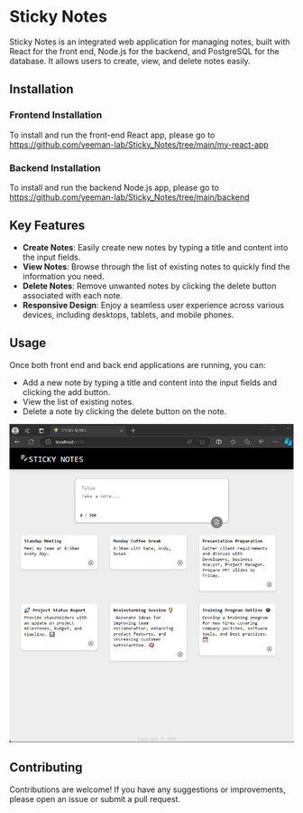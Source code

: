 # Sticky Notes

Sticky Notes is an integrated web application for managing notes, built with React for the front end, Node.js for the backend, and PostgreSQL for the database. It allows users to create, view, and delete notes easily.

## Installation

### Frontend Installation

To install and run the front-end React app, please go to https://github.com/yeeman-lab/Sticky_Notes/tree/main/my-react-app

### Backend Installation

To install and run the backend Node.js app, please go to https://github.com/yeeman-lab/Sticky_Notes/tree/main/backend

## Key Features

- **Create Notes**: Easily create new notes by typing a title and content into the input fields.
- **View Notes**: Browse through the list of existing notes to quickly find the information you need.
- **Delete Notes**: Remove unwanted notes by clicking the delete button associated with each note.
- **Responsive Design**: Enjoy a seamless user experience across various devices, including desktops, tablets, and mobile phones.

## Usage

Once both front end and back end applications are running, you can:

- Add a new note by typing a title and content into the input fields and clicking the add button.
- View the list of existing notes.
- Delete a note by clicking the delete button on the note.

![Screen capture](screen_capture.png)

## Contributing

Contributions are welcome! If you have any suggestions or improvements, please open an issue or submit a pull request.
